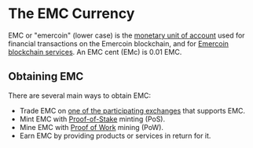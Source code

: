 # The EMC Currency

EMC or "emercoin" (lower case) is the <a target="_blank" rel="nofollow" href="https://en.wikipedia.org/wiki/Unit_of_account">monetary unit of
account</a> used for
financial transactions on the Emercoin blockchain, and for [Emercoin blockchain services](/en/blockchain-services/introduction-to-emercoin-services.md). An EMC cent (EMc) is 0.01 EMC.

Obtaining EMC
-------------

There are several main ways to obtain EMC:

-   Trade EMC on [one of the participating exchanges](/en/links-resources.md#exchanges) that supports EMC.
-   Mint EMC with [Proof-of-Stake](/en/block-generation/proof-of-stake-minting.md) minting (PoS).
-   Mine EMC with [Proof of Work](/en/block-generation/proof-of-work-mining.md) mining (PoW).
-   Earn EMC by providing products or services in return for it.

